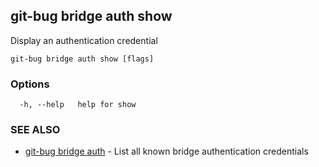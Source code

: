 ## git-bug bridge auth show

Display an authentication credential

```
git-bug bridge auth show [flags]
```

### Options

```
  -h, --help   help for show
```

### SEE ALSO

* [git-bug bridge auth](git-bug_bridge_auth.md)	 - List all known bridge authentication credentials

